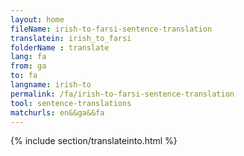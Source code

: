 ```yaml
---
layout: home
fileName: irish-to-farsi-sentence-translation
translatein: irish_to_farsi
folderName : translate
lang: fa
from: ga
to: fa
langname: irish-to
permalink: /fa/irish-to-farsi-sentence-translation
tool: sentence-translations
matchurls: en&&ga&&fa
---
```

{% include section/translateinto.html %}
